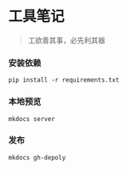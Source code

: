 # 工具笔记

> 工欲善其事，必先利其器

### 安装依赖

```
pip install -r requirements.txt
```

### 本地预览

```
mkdocs server
```

### 发布

```
mkdocs gh-depoly
```